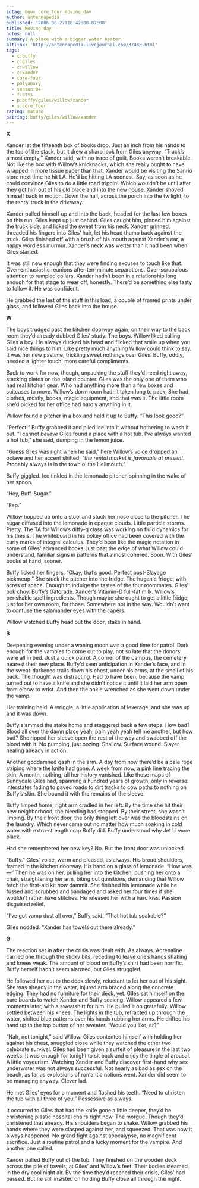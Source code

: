 ```yaml
---
idtag: bgwx_core_four_moving_day
author: antennapedia
published: '2006-06-27T10:42:00-07:00'
title: Moving day
notes: null
summary: A place with a bigger water heater.
altlink: 'http://antennapedia.livejournal.com/37460.html'
tags:
  - c:buffy
  - c:giles
  - c:willow
  - c:xander
  - core-four
  - polyamory
  - season:04
  - f:btvs
  - p:buffy/giles/willow/xander
  - s:core_four
rating: mature
pairing: buffy/giles/willow/xander
---
```

<p><strong>X</strong></p>

<p>Xander let the fifteenth box of books drop. Just an inch from his hands to the top of the stack, but it drew a sharp look from Giles anyway. &#8220;Truck&#8217;s almost empty,&#8221; Xander said, with no trace of guilt. Books weren&#8217;t breakable. Not like the box with Willow&#8217;s knicknacks, which she really ought to have wrapped in more tissue paper than that. Xander would be visiting the Sanrio store next time he hit LA. He&#8217;d be hitting LA soonest. Say, as soon as he could convince Giles to do a little road trippin&#8217;. Which wouldn&#8217;t be until after they got him out of his old place and into the new house. Xander shoved himself back in motion. Down the hall, across the porch into the twilight, to the rental truck in the driveway. </p>

<p>Xander pulled himself up and into the back, headed for the last few boxes on this run. Giles leapt up just behind. Giles caught him, pinned him against the truck side, and licked the sweat from his neck. Xander grinned, threaded his fingers into Giles&#8217; hair, let his head thump back against the truck. Giles finished off with a brush of his mouth against Xander&#8217;s ear, a happy wordless murmur. Xander&#8217;s neck was wetter than it had been when Giles started.</p>

<p>It was still new enough that they were finding excuses to touch like that. Over-enthusiastic reunions after ten-minute separations. Over-scrupulous attention to rumpled collars. Xander hadn&#8217;t been in a relationship long enough for that stage to wear off, honestly. There&#8217;d be something else tasty to follow it. He was confident. </p>

<p>He grabbed the last of the stuff in this load, a couple of framed prints under glass, and followed Giles back into the house.</p>

<p><strong>W</strong></p>

<p>The boys trudged past the kitchen doorway again, on their way to the back room they&#8217;d already dubbed Giles&#8217; study. The boys. Willow liked calling Giles a boy. He always ducked his head and flicked that smile up when you said nice things to him. Like pretty much anything Willow could think to say. It was her new pastime, trickling sweet nothings over Giles. Buffy, oddly, needed a lighter touch, more careful compliments.</p>

<p>Back to work for now, though, unpacking the stuff they&#8217;d need right away, stacking plates on the island counter. Giles was the only one of them who had real kitchen gear. Who had anything more than a few boxes and suitcases to move. Willow&#8217;s dorm room hadn&#8217;t taken long to pack. She had clothes, mostly, books, magic equipment, and that was it. The little room she&#8217;d picked for her office had hardly anything in it.</p>

<p>Willow found a pitcher in a box and held it up to Buffy. &#8220;This look good?&#8221;</p>

<p>&#8220;Perfect!&#8221; Buffy grabbed it and piled ice into it without bothering to wash it out. &#8220;I cannot <em>believe</em> Giles found a place with a hot tub. I&#8217;ve always wanted a hot tub,&#8221; she said, dumping in the lemon juice.</p>

<p>&#8220;Guess Giles was right when he said,&#8221; here Willow&#8217;s voice dropped an octave and her accent shifted, &#8220;<em>the rental market is favorable at present.</em> Probably always is in the town o&#8217; the Hellmouth.&#8221;</p>

<p>Buffy giggled. Ice tinkled in the lemonade pitcher, spinning in the wake of her spoon. </p>

<p>&#8220;Hey, Buff. Sugar.&#8221;</p>

<p>&#8220;Eep.&#8221; </p>

<p>Willow hopped up onto a stool and stuck her nose close to the pitcher. The sugar diffused into the lemonade in opaque clouds. Little particle storms. Pretty. The TA for Willow&#8217;s diffy-q class was working on fluid dynamics for his thesis. The whiteboard in his pokey office had been covered with the curly marks of integral calculus. They&#8217;d been like the magic notation in some of Giles&#8217; advanced books, just past the edge of what Willow could understand, familiar signs in patterns that almost cohered. Soon. With Giles&#8217; books at hand, sooner.</p>

<p>Buffy licked her fingers. &#8220;Okay, that&#8217;s good. Perfect post-Slayage pickmeup.&#8221; She stuck the pitcher into the fridge. The huganic fridge, with acres of space. Enough to indulge the tastes of the four roommates. Giles&#8217; bok choy. Buffy&#8217;s Gatorade. Xander&#8217;s Vitamin-D full-fat milk. Willow&#8217;s perishable spell ingredients. Though maybe she ought to get a little fridge, just for her own room, for those. Somewhere not in the way. Wouldn&#8217;t want to confuse the salamander eyes with the capers.</p>

<p>Willow watched Buffy head out the door, stake in hand.</p>

<p><strong>B</strong></p>

<p>Deepening evening under a waning moon was a good time for patrol. Dark enough for the vampies to come out to play, not so late that the donors were all in bed. Just a quick patrol. A corner of the campus, the cemetery nearest their new place. Buffy&#8217;d seen anticipation in Xander&#8217;s face, and in the sweat-darkened trails down his chest, under his arms, at the small of his back. The thought was distracting. Had to have been, because the vamp turned out to have a knife and she didn&#8217;t notice it until it laid her arm open from elbow to wrist. And then the ankle wrenched as she went down under the vamp. </p>

<p>Her training held. A wriggle, a little application of leverage, and she was up and it was down.</p>

<p>Buffy slammed the stake home and staggered back a few steps. How bad? Blood all over the damn place yeah, pain yeah yeah tell me another, but how bad? She ripped her sleeve open the rest of the way and swabbed off the blood with it. No pumping, just oozing. Shallow. Surface wound. Slayer healing already in action.</p>

<p>Another goddamned gash in the arm. A day from now there&#8217;d be a pale rope striping where the knife had gone. A week from now, a pink line tracing the skin. A month, nothing, all her history vanished. Like those maps of Sunnydale Giles had, spanning a hundred years of growth, only in reverse: interstates fading to paved roads to dirt tracks to cow paths to nothing on Buffy&#8217;s skin. She bound it with the remains of the sleeve.</p>

<p>Buffy limped home, right arm cradled in her left. By the time she hit their new neighborhood, the bleeding had stopped. By their street, she wasn&#8217;t limping. By their front door, the only thing left over was the bloodstains on the laundry. Which never came out no matter how much soaking in cold water with extra-strength crap Buffy did. Buffy understood why Jet Li wore black. </p>

<p>Had she remembered her new key? No. But the front door was unlocked.</p>

<p>&#8220;Buffy.&#8221; Giles&#8217; voice, warm and pleased, as always. His broad shoulders, framed in the kitchen doorway. His hand on a glass of lemonade. &#8220;How was&#8212;&#8221; Then he was on her, pulling her into the kitchen, pushing her onto a chair, straightening her arm, biting out questions, demanding that Willow fetch the first-aid kit <em>now</em> dammit. She finished his lemonade while he fussed and scrubbed and bandaged and asked her four times if she wouldn&#8217;t rather have stitches. He released her with a hard kiss. Passion disguised relief. </p>

<p>&#8220;I&#8217;ve got vamp dust all over,&#8221; Buffy said. &#8220;That hot tub soakable?&#8221;</p>

<p>Giles nodded. &#8220;Xander has towels out there already.&#8221;</p>

<p><strong>G</strong></p>

<p>The reaction set in after the crisis was dealt with. As always. Adrenaline carried one through the sticky bits, receding to leave one&#8217;s hands shaking and knees weak. The amount of blood on Buffy&#8217;s shirt had been horrific. Buffy herself hadn&#8217;t seem alarmed, but Giles struggled.</p>

<p>He followed her out to the deck slowly, reluctant to let her out of his sight. She was already in the water, injured arm braced along the concrete edging. They had no furniture for their deck, yet. Giles sat himself on the bare boards to watch Xander and Buffy soaking. Willow appeared a few moments later, with a sweatshirt for him. He pulled it on gratefully. Willow settled between his knees. The lights in the tub, refracted up through the water, shifted blue patterns over his hands rubbing her arms. He drifted his hand up to the top button of her sweater. &#8220;Would you like, er?&#8221;</p>

<p>&#8220;Nah, not tonight,&#8221; said Willow. Giles contented himself with holding her against his chest, snuggled close while they watched the other two celebrate survival. Giles had been given a surfeit of pleasure in the last two weeks. It was enough for tonight to sit back and enjoy the tingle of arousal. A little voyeurism. Watching Xander and Buffy discover first-hand why sex underwater was not always successful. Not nearly as bad as sex on the beach, as far as explosions of romantic notions went. Xander did seem to be managing anyway. Clever lad.</p>

<p>He met Giles&#8217; eyes for a moment and flashed his teeth. &#8220;Need to christen the tub with all three of you.&#8221; Possessive as always.</p>

<p>It occurred to Giles that had the knife gone a little deeper, they&#8217;d be christening plastic hospital chairs right now. The morgue. Though they&#8217;d christened that already. His shoulders began to shake. Willow grabbed his hands where they were clasped against her, and squeezed. That was how it always happened. No grand fight against apocalypse, no magnificent sacrifice. Just a routine patrol and a lucky moment for the vampire. And another one called.</p>

<p>Xander pulled Buffy out of the tub. They finished on the wooden deck across the pile of towels, at Giles&#8217; and Willow&#8217;s feet. Their bodies steamed in the dry cool night air. By the time they&#8217;d reached their crisis, Giles&#8217; had passed. But he still insisted on holding Buffy close all through the night.</p>
